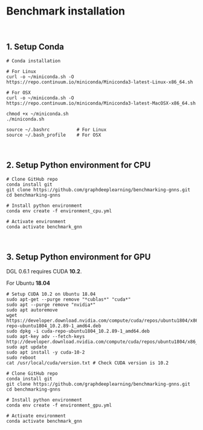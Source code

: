 # Benchmark installation



<br>

## 1. Setup Conda

```
# Conda installation

# For Linux
curl -o ~/miniconda.sh -O https://repo.continuum.io/miniconda/Miniconda3-latest-Linux-x86_64.sh

# For OSX
curl -o ~/miniconda.sh -O https://repo.continuum.io/miniconda/Miniconda3-latest-MacOSX-x86_64.sh

chmod +x ~/miniconda.sh    
./miniconda.sh  

source ~/.bashrc          # For Linux
source ~/.bash_profile    # For OSX
```


<br>

## 2. Setup Python environment for CPU

```
# Clone GitHub repo
conda install git
git clone https://github.com/graphdeeplearning/benchmarking-gnns.git
cd benchmarking-gnns

# Install python environment
conda env create -f environment_cpu.yml   

# Activate environment
conda activate benchmark_gnn
```



<br>

## 3. Setup Python environment for GPU

DGL 0.6.1 requires CUDA **10.2**.

For Ubuntu **18.04**

```
# Setup CUDA 10.2 on Ubuntu 18.04
sudo apt-get --purge remove "*cublas*" "cuda*"
sudo apt --purge remove "nvidia*"
sudo apt autoremove
wget https://developer.download.nvidia.com/compute/cuda/repos/ubuntu1804/x86_64/cuda-repo-ubuntu1804_10.2.89-1_amd64.deb
sudo dpkg -i cuda-repo-ubuntu1804_10.2.89-1_amd64.deb
sudo apt-key adv --fetch-keys http://developer.download.nvidia.com/compute/cuda/repos/ubuntu1804/x86_64/7fa2af80.pub
sudo apt update
sudo apt install -y cuda-10-2
sudo reboot
cat /usr/local/cuda/version.txt # Check CUDA version is 10.2

# Clone GitHub repo
conda install git
git clone https://github.com/graphdeeplearning/benchmarking-gnns.git
cd benchmarking-gnns

# Install python environment
conda env create -f environment_gpu.yml 

# Activate environment
conda activate benchmark_gnn
```






<br><br><br>

